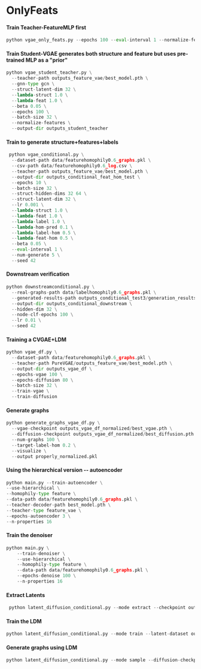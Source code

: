 # OnlyFeats

#### Train Teacher-FeatureMLP first

```python
python vgae_only_feats.py --epochs 100 --eval-interval 1 --normalize-features --hidden-dims 256 512 --latent-dim 512 --batch-size 512 --beta 0.1
```


#### Train Student-VGAE generates both structure and feature but uses pre-trained MLP as a "prior"

```python
python vgae_student_teacher.py \
  --teacher-path outputs_feature_vae/best_model.pth \
  --gnn-type gcn \
  --struct-latent-dim 32 \
  --lambda-struct 1.0 \
  --lambda-feat 1.0 \
  --beta 0.05 \
  --epochs 100 \
  --batch-size 32 \
  --normalize-features \
  --output-dir outputs_student_teacher
```

#### Train to generate structure+features+labels

```python
 python vgae_conditional.py \
  --dataset-path data/featurehomophily0.6_graphs.pkl \
  --csv-path data/featurehomophily0.6_log.csv \
  --teacher-path outputs_feature_vae/best_model.pth \
  --output-dir outputs_conditional_feat_hom_test \
  --epochs 10 \
  --batch-size 32 \
  --struct-hidden-dims 32 64 \
  --struct-latent-dim 32 \
  --lr 0.001 \
  --lambda-struct 1.0 \
  --lambda-feat 1.0 \
  --lambda-label 1.0 \
  --lambda-hom-pred 0.1 \
  --lambda-label-hom 0.5 \
  --lambda-feat-hom 0.5 \
  --beta 0.05 \
  --eval-interval 1 \
  --num-generate 5 \
  --seed 42
  ```

#### Downstream verification

```python
python downstreamconditional.py \
  --real-graphs-path data/labelhomophily0.6_graphs.pkl \
  --generated-results-path outputs_conditional_test3/generation_results.pkl \
  --output-dir outputs_conditional_downstream \
  --hidden-dim 32 \
  --node-clf-epochs 100 \
  --lr 0.01 \
  --seed 42
```
#### Training a CVGAE+LDM

```python
python vgae_df.py \
  --dataset-path data/featurehomophily0.6_graphs.pkl \
  --teacher-path PureVGAE/outputs_feature_vae/best_model.pth \
  --output-dir outputs_vgae_df \
  --epochs-vgae 100 \
  --epochs-diffusion 80 \
  --batch-size 32 \
  --train-vgae \
  --train-diffusion
  ```

#### Generate graphs

```python
python generate_graphs_vgae_df.py \
  --vgae-checkpoint outputs_vgae_df_normalized/best_vgae.pth \
  --diffusion-checkpoint outputs_vgae_df_normalized/best_diffusion.pth \
  --num-graphs 100 \
  --target-label-hom 0.2 \
  --visualize \
  --output properly_normalized.pkl
```

#### Using the hierarchical version -- autoencoder

```python
python main.py --train-autoencoder \
--use-hierarchical \
--homophily-type feature \
--data-path data/featurehomophily0.6_graphs.pkl \
--teacher-decoder-path best_model.pth \
--teacher-type feature_vae \
--epochs-autoencoder 3 \
--n-properties 16
```

#### Train the denoiser
```python
python main.py \
    --train-denoiser \
    --use-hierarchical \
    --homophily-type feature \
    --data-path data/featurehomophily0.6_graphs.pkl \
    --epochs-denoise 100 \
    --n-properties 16
```

#### Extract Latents
```python
 python latent_diffusion_conditional.py --mode extract --checkpoint outputs_conditional_feat_hom_test/best_model.pth --dataset-path data/labelhomophily1K_graphs.pkl --csv-path data/labelhomophily1K_log.csv --teacher-path   outputs_feature_vae/best_model.pth --latent-out outputs_latents/graph_latents.pt --batch-size 32
```


#### Train the LDM
```python
python latent_diffusion_conditional.py --mode train --latent-dataset outputs_latents/graph_latents.pt --output-dir outputs_diffusion --epochs 200 --timesteps 100 --lr 1e-4 --weight-decay 1e-4 --hidden-dim 256 --time-dim 128
```






#### Generate graphs using LDM

```python
python latent_diffusion_conditional.py --mode sample --diffusion-checkpoint outputs_diffusion/diffusion_model.pth --num-samples 2 --num-nodes 100 --target-label-hom 0.5 --struct-homophily 0.5 --feature-homophily 0.5 --target-density 0.1 --min-degree 1 --visualize --template-jitter 0.01
```
